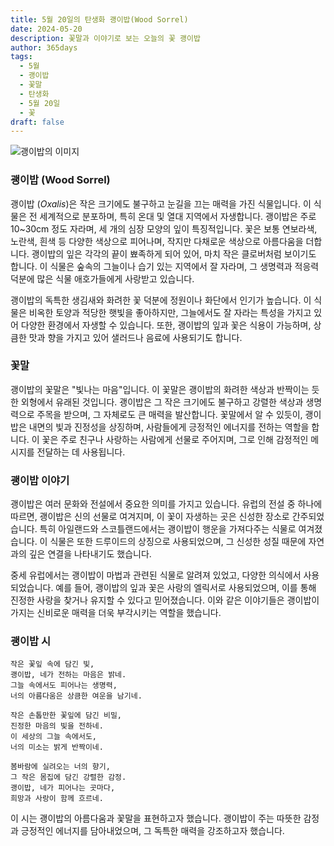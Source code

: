 ```yaml
---
title: 5월 20일의 탄생화 괭이밥(Wood Sorrel)
date: 2024-05-20
description: 꽃말과 이야기로 보는 오늘의 꽃 괭이밥
author: 365days
tags:
  - 5월
  - 괭이밥
  - 꽃말
  - 탄생화
  - 5월 20일
  - 꽃
draft: false
---
```


![괭이밥의 이미지](https://cdn.pixabay.com/photo/2015/08/25/09/31/oxalis-corniculata-906419_640.jpg#center)


### 괭이밥 (Wood Sorrel)

괭이밥 (*Oxalis*)은 작은 크기에도 불구하고 눈길을 끄는 매력을 가진 식물입니다. 이 식물은 전 세계적으로 분포하며, 특히 온대 및 열대 지역에서 자생합니다. 괭이밥은 주로 10~30cm 정도 자라며, 세 개의 심장 모양의 잎이 특징적입니다. 꽃은 보통 연보라색, 노란색, 흰색 등 다양한 색상으로 피어나며, 작지만 다채로운 색상으로 아름다움을 더합니다. 괭이밥의 잎은 각각의 끝이 뾰족하게 되어 있어, 마치 작은 클로버처럼 보이기도 합니다. 이 식물은 숲속의 그늘이나 습기 있는 지역에서 잘 자라며, 그 생명력과 적응력 덕분에 많은 식물 애호가들에게 사랑받고 있습니다.

괭이밥의 독특한 생김새와 화려한 꽃 덕분에 정원이나 화단에서 인기가 높습니다. 이 식물은 비옥한 토양과 적당한 햇빛을 좋아하지만, 그늘에서도 잘 자라는 특성을 가지고 있어 다양한 환경에서 자생할 수 있습니다. 또한, 괭이밥의 잎과 꽃은 식용이 가능하며, 상큼한 맛과 향을 가지고 있어 샐러드나 음료에 사용되기도 합니다.

### 꽃말

괭이밥의 꽃말은 "빛나는 마음"입니다. 이 꽃말은 괭이밥의 화려한 색상과 반짝이는 듯한 외형에서 유래된 것입니다. 괭이밥은 그 작은 크기에도 불구하고 강렬한 색상과 생명력으로 주목을 받으며, 그 자체로도 큰 매력을 발산합니다. 꽃말에서 알 수 있듯이, 괭이밥은 내면의 빛과 진정성을 상징하며, 사람들에게 긍정적인 에너지를 전하는 역할을 합니다. 이 꽃은 주로 친구나 사랑하는 사람에게 선물로 주어지며, 그로 인해 감정적인 메시지를 전달하는 데 사용됩니다.

### 괭이밥 이야기

괭이밥은 여러 문화와 전설에서 중요한 의미를 가지고 있습니다. 유럽의 전설 중 하나에 따르면, 괭이밥은 신의 선물로 여겨지며, 이 꽃이 자생하는 곳은 신성한 장소로 간주되었습니다. 특히 아일랜드와 스코틀랜드에서는 괭이밥이 행운을 가져다주는 식물로 여겨졌습니다. 이 식물은 또한 드루이드의 상징으로 사용되었으며, 그 신성한 성질 때문에 자연과의 깊은 연결을 나타내기도 했습니다.

중세 유럽에서는 괭이밥이 마법과 관련된 식물로 알려져 있었고, 다양한 의식에서 사용되었습니다. 예를 들어, 괭이밥의 잎과 꽃은 사랑의 엘릭서로 사용되었으며, 이를 통해 진정한 사랑을 찾거나 유지할 수 있다고 믿어졌습니다. 이와 같은 이야기들은 괭이밥이 가지는 신비로운 매력을 더욱 부각시키는 역할을 했습니다.

### 괭이밥 시

```
작은 꽃잎 속에 담긴 빛,  
괭이밥, 네가 전하는 마음은 밝네.  
그늘 속에서도 피어나는 생명력,  
너의 아름다움은 상큼한 여운을 남기네.

작은 손톱만한 꽃잎에 담긴 비밀,  
진정한 마음의 빛을 전하네.  
이 세상의 그늘 속에서도,  
너의 미소는 밝게 반짝이네.

봄바람에 실려오는 너의 향기,  
그 작은 몸집에 담긴 강렬한 감정.  
괭이밥, 네가 피어나는 곳마다,  
희망과 사랑이 함께 흐르네.
```

이 시는 괭이밥의 아름다움과 꽃말을 표현하고자 했습니다. 괭이밥이 주는 따뜻한 감정과 긍정적인 에너지를 담아내었으며, 그 독특한 매력을 강조하고자 했습니다. 
